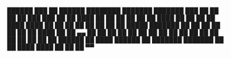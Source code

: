  ██████  ███    ██  ██████  ████████ ███████ ███████    ███    ██ ██    ██ ██ ███    ███ 
██    ██ ████   ██ ██    ██    ██    ██      ██         ████   ██ ██    ██ ██ ████  ████ 
██    ██ ██ ██  ██ ██    ██    ██    █████   ███████    ██ ██  ██ ██    ██ ██ ██ ████ ██ 
██ ▄▄ ██ ██  ██ ██ ██    ██    ██    ██           ██    ██  ██ ██  ██  ██  ██ ██  ██  ██ 
 ██████  ██   ████  ██████     ██    ███████ ███████ ██ ██   ████   ████   ██ ██      ██ 
    ▀▀                                                                                   
                                                                                         

